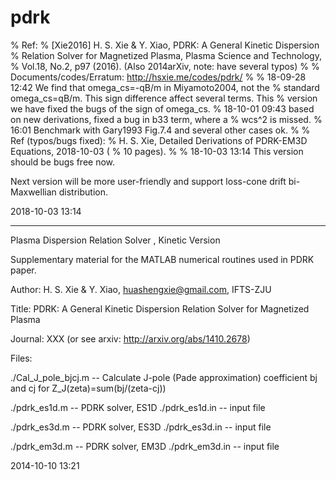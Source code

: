 pdrk
====
% Ref:
%  [Xie2016] H. S. Xie & Y. Xiao, PDRK: A General Kinetic Dispersion
%    Relation Solver for Magnetized Plasma, Plasma Science and Technology,
%    Vol.18, No.2, p97 (2016). (Also 2014arXiv, note: have several typos)
%
% Documents/codes/Erratum: http://hsxie.me/codes/pdrk/
%
% 18-09-28 12:42 We find that omega_cs=-qB/m in Miyamoto2004, not the
% standard omega_cs=qB/m. This sign difference affect several terms. This
% version we have fixed the bugs of the sign of omega_cs.
% 18-10-01 09:43 based on new derivations, fixed a bug in b33 term, where a
% wcs^2 is missed.
% 16:01 Benchmark with Gary1993 Fig.7.4 and several other cases ok.
%
% Ref (typos/bugs fixed):
%  H. S. Xie, Detailed Derivations of PDRK-EM3D Equations, 2018-10-03 (
%  10 pages).
% 
% 18-10-03 13:14 This version should be bugs free now.

Next version will be more user-friendly and support loss-cone drift bi-Maxwellian distribution.

2018-10-03 13:14

----------------------------------------------------------------

Plasma Dispersion Relation Solver , Kinetic Version

Supplementary material for the MATLAB numerical routines used in PDRK paper.

Author: H. S. Xie & Y. Xiao, huashengxie@gmail.com, IFTS-ZJU

Title: PDRK: A General Kinetic Dispersion Relation Solver for Magnetized Plasma

Journal: XXX (or see arxiv: http://arxiv.org/abs/1410.2678)

Files:

./Cal_J_pole_bjcj.m    -- Calculate J-pole (Pade approximation) coefficient
                        bj and cj for Z_J(zeta)=sum(bj/(zeta-cj))
						
./pdrk_es1d.m          -- PDRK solver, ES1D
./pdrk_es1d.in         -- input file

./pdrk_es3d.m          -- PDRK solver, ES3D
./pdrk_es3d.in         -- input file

./pdrk_em3d.m          -- PDRK solver, EM3D
./pdrk_em3d.in         -- input file


2014-10-10 13:21

